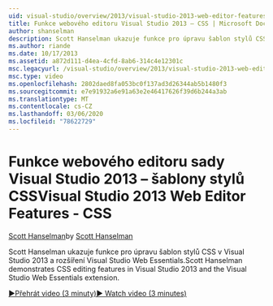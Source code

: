 ```yaml
---
uid: visual-studio/overview/2013/visual-studio-2013-web-editor-features-css
title: Funkce webového editoru Visual Studio 2013 – CSS | Microsoft Docs
author: shanselman
description: Scott Hanselman ukazuje funkce pro úpravu šablon stylů CSS v Visual Studio 2013 a rozšíření Visual Studio Web Essentials.
ms.author: riande
ms.date: 10/17/2013
ms.assetid: a872d111-d4ea-4cfd-8ab6-314c4e12301c
msc.legacyurl: /visual-studio/overview/2013/visual-studio-2013-web-editor-features-css
msc.type: video
ms.openlocfilehash: 2802daed8fa053bc0f137ad3d26344ab5b1480f3
ms.sourcegitcommit: e7e91932a6e91a63e2e46417626f39d6b244a3ab
ms.translationtype: MT
ms.contentlocale: cs-CZ
ms.lasthandoff: 03/06/2020
ms.locfileid: "78622729"
---
```

# <a name="visual-studio-2013-web-editor-features---css"></a><span data-ttu-id="139b3-103">Funkce webového editoru sady Visual Studio 2013 – šablony stylů CSS</span><span class="sxs-lookup"><span data-stu-id="139b3-103">Visual Studio 2013 Web Editor Features - CSS</span></span>

<span data-ttu-id="139b3-104">[Scott Hanselman](https://github.com/shanselman)</span><span class="sxs-lookup"><span data-stu-id="139b3-104">by [Scott Hanselman](https://github.com/shanselman)</span></span>

<span data-ttu-id="139b3-105">Scott Hanselman ukazuje funkce pro úpravu šablon stylů CSS v Visual Studio 2013 a rozšíření Visual Studio Web Essentials.</span><span class="sxs-lookup"><span data-stu-id="139b3-105">Scott Hanselman demonstrates CSS editing features in Visual Studio 2013 and the Visual Studio Web Essentials extension.</span></span>

[<span data-ttu-id="139b3-106">&#9654;Přehrát video (3 minuty)</span><span class="sxs-lookup"><span data-stu-id="139b3-106">&#9654; Watch video (3 minutes)</span></span>](https://channel9.msdn.com/Blogs/ASP-NET-Site-Videos/visual-studio-2013-web-editor-features-css)

